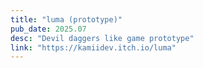 ```yaml
---
title: "luma (prototype)"
pub_date: 2025.07
desc: "Devil daggers like game prototype"
link: "https://kamiidev.itch.io/luma"
---
```

